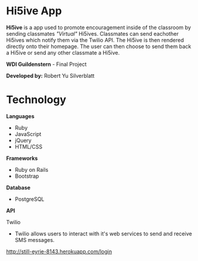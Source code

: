 # Hi5ive App

 **Hi5ive** is a app used to promote encouragement inside of the classroom by sending classmates *"Virtual"* Hi5ives. Classmates can send eachother Hi5ives which notify them via the Twilio API. The Hi5ive is then rendered directly onto their homepage. The user can then choose to send them back a Hi5ive or send any other classmate a Hi5ive. 

**WDI Guildenstern** - Final Project

**Developed by:** Robert Yu Silverblatt

# Technology

**Languages**

  - Ruby
  - JavaScript
  - jQuery
  - HTML/CSS
   
  
**Frameworks**

  - Ruby on Rails
  - Bootstrap
   
  
**Database**

  - PostgreSQL

**API**

Twilio
  - Twilio allows users to interact with it's web services to send and receive SMS messages.


http://still-eyrie-8143.herokuapp.com/login

